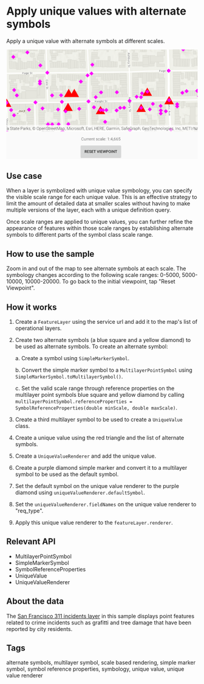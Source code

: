 # Apply unique values with alternate symbols

Apply a unique value with alternate symbols at different scales.

![ApplyUniqueValuesWithAlternateSymbols](apply-unique-values-with-alternate-symbols.png)

## Use case

When a layer is symbolized with unique value symbology, you can specify the visible scale range for each unique value. This is an effective strategy to limit the amount of detailed data at smaller scales without having to make multiple versions of the layer, each with a unique definition query.

Once scale ranges are applied to unique values, you can further refine the appearance of features within those scale ranges by establishing alternate symbols to different parts of the symbol class scale range.

## How to use the sample

Zoom in and out of the map to see alternate symbols at each scale. The symbology changes according to the following scale ranges: 0-5000, 5000-10000, 10000-20000. To go back to the initial viewpoint, tap "Reset Viewpoint".

## How it works

1. Create a `FeatureLayer` using the service url and add it to the map's list of operational layers.
2. Create two alternate symbols (a blue square and a yellow diamond) to be used as alternate symbols. To create an alternate symbol:

    a. Create a symbol using `SimpleMarkerSymbol`.

    b. Convert the simple marker symbol to a `MultilayerPointSymbol` using `SimpleMarkerSymbol.toMultilayerSymbol()`.

    c. Set the valid scale range through reference properties on the multilayer point symbols blue square and yellow diamond by calling `multilayerPointSymbol.referenceProperties = SymbolReferenceProperties(double minScale, double maxScale)`.

3. Create a third multilayer symbol to be used to create a `UniqueValue` class.
4. Create a unique value using the red triangle and the list of alternate symbols.
5. Create a `UniqueValueRenderer` and add the unique value.
6. Create a purple diamond simple marker and convert it to a multilayer symbol to be used as the default symbol.
7. Set the default symbol on the unique value renderer to the purple diamond using `uniqueValueRenderer.defaultSymbol`.
8. Set the `uniqueValueRenderer.fieldNames` on the unique value renderer to "req_type".
9. Apply this unique value renderer to the `featureLayer.renderer`.

## Relevant API

* MultilayerPointSymbol
* SimpleMarkerSymbol
* SymbolReferenceProperties
* UniqueValue
* UniqueValueRenderer

## About the data

The [San Francisco 311 incidents layer](https://sampleserver6.arcgisonline.com/arcgis/rest/services/SF311/FeatureServer/0) in this sample displays point features related to crime incidents such as grafitti and tree damage that have been reported by city residents.

## Tags

alternate symbols, multilayer symbol, scale based rendering, simple marker symbol, symbol reference properties, symbology, unique value, unique value renderer
